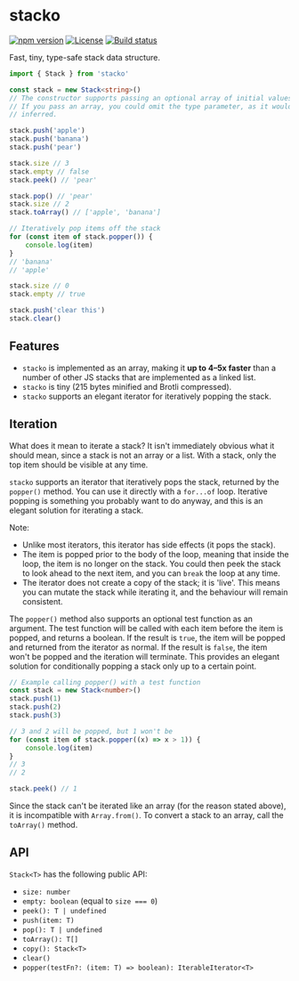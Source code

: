 # stacko

[![npm version](https://img.shields.io/npm/v/stacko?style=flat-square)](https://www.npmjs.com/package/stacko)
[![License](https://img.shields.io/github/license/mattlucock/stacko?style=flat-square)](https://github.com/mattlucock/stacko/blob/main/LICENSE.md)
[![Build status](https://img.shields.io/github/actions/workflow/status/mattlucock/stacko/build.yaml?style=flat-square)](https://github.com/mattlucock/stacko/actions/workflows/build.yaml)

Fast, tiny, type-safe stack data structure.

```ts
import { Stack } from 'stacko'

const stack = new Stack<string>()
// The constructor supports passing an optional array of initial values.
// If you pass an array, you could omit the type parameter, as it would be
// inferred.

stack.push('apple')
stack.push('banana')
stack.push('pear')

stack.size // 3
stack.empty // false
stack.peek() // 'pear'

stack.pop() // 'pear'
stack.size // 2
stack.toArray() // ['apple', 'banana']

// Iteratively pop items off the stack
for (const item of stack.popper()) {
	console.log(item)
}
// 'banana'
// 'apple'

stack.size // 0
stack.empty // true

stack.push('clear this')
stack.clear()
```

## Features

- `stacko` is implemented as an array, making it **up to 4–5x faster** than a number of other JS stacks that are implemented as a linked list.
- `stacko` is tiny (215 bytes minified and Brotli compressed).
- `stacko` supports an elegant iterator for iteratively popping the stack.

## Iteration

What does it mean to iterate a stack? It isn't immediately obvious what it should mean, since a stack is not an array or a list. With a stack, only the top item should be visible at any time.

`stacko` supports an iterator that iteratively pops the stack, returned by the `popper()` method. You can use it directly with a `for...of` loop. Iterative popping is something you probably want to do anyway, and this is an elegant solution for iterating a stack.

Note:

- Unlike most iterators, this iterator has side effects (it pops the stack).
- The item is popped prior to the body of the loop, meaning that inside the loop, the item is no longer on the stack. You could then peek the stack to look ahead to the next item, and you can `break` the loop at any time.
- The iterator does not create a copy of the stack; it is 'live'. This means you can mutate the stack while iterating it, and the behaviour will remain consistent.

The `popper()` method also supports an optional test function as an argument. The test function will be called with each item before the item is popped, and returns a boolean. If the result is `true`, the item will be popped and returned from the iterator as normal. If the result is `false`, the item won't be popped and the iteration will terminate. This provides an elegant solution for conditionally popping a stack only up to a certain point.

```ts
// Example calling popper() with a test function
const stack = new Stack<number>()
stack.push(1)
stack.push(2)
stack.push(3)

// 3 and 2 will be popped, but 1 won't be
for (const item of stack.popper((x) => x > 1)) {
	console.log(item)
}
// 3
// 2

stack.peek() // 1
```

Since the stack can't be iterated like an array (for the reason stated above), it is incompatible with `Array.from()`. To convert a stack to an array, call the `toArray()` method.

## API

`Stack<T>` has the following public API:

- `size: number`
- `empty: boolean` (equal to `size === 0`)
- `peek(): T | undefined`
- `push(item: T)`
- `pop(): T | undefined`
- `toArray(): T[]`
- `copy(): Stack<T>`
- `clear()`
- `popper(testFn?: (item: T) => boolean): IterableIterator<T>`
